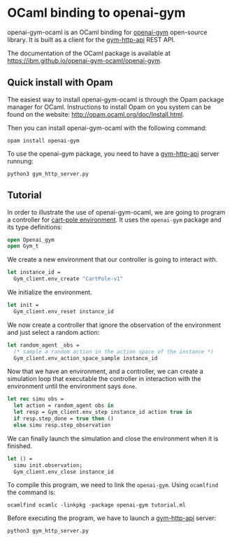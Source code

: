 # OCaml binding to openai-gym

openai-gym-ocaml is an OCaml binding for [openai-gym](https://github.com/openai/gym) open-source library. It is built as a client for the [gym-http-api](https://github.com/openai/gym-http-api) REST API.

The documentation of the OCaml package is available at https://ibm.github.io/openai-gym-ocaml/openai-gym.

## Quick install with Opam

The easiest way to install openai-gym-ocaml is through the Opam
package manager for OCaml.  Instructions to install Opam on you system
can be found on the website: <http://opam.ocaml.org/doc/Install.html>.

Then you can install openai-gym-ocaml with the following command:
```
opam install openai-gym
```

To use the openai-gym package, you need to have a [gym-http-api](https://github.com/openai/gym-http-api) server runnung:
```
python3 gym_http_server.py
```


## Tutorial

In order to illustrate the use of openai-gym-ocaml, we are going to
program a controller for [cart-pole
environment](https://gym.openai.com/envs/CartPole-v1/). It uses the
`openai-gym` package and its type definitions:

```ocaml
open Openai_gym
open Gym_t
```

We create a new environment that our controller is going to interact with.
```ocaml
let instance_id =
  Gym_client.env_create "CartPole-v1"
```

We initialize the environment.
```ocaml
let init =
  Gym_client.env_reset instance_id
```

We now create a controller that ignore the observation of the environment
and just select a random action:
```ocaml
let random_agent _obs =
  (* sample a random action in the action space of the instance *)
  Gym_client.env_action_space_sample instance_id
```

Now that we have an environment, and a controller, we can create a simulation
loop that executable the controller in interaction with the environment
until the environment says `done`.
```ocaml
let rec simu obs =
  let action = random_agent obs in
  let resp = Gym_client.env_step instance_id action true in
  if resp.step_done = true then ()
  else simu resp.step_observation
```

We can finally launch the simulation and close the environment when it
is finished.

```ocaml
let () =
  simu init.observation;
  Gym_client.env_close instance_id
```

To compile this program, we need to link the `openai-gym`. Using
`ocamlfind` the command is:

```
ocamlfind ocamlc -linkpkg -package openai-gym tutorial.ml
```

Before executing the program, we have to launch a
[gym-http-api](https://github.com/openai/gym-http-api) server:
```
python3 gym_http_server.py
```
